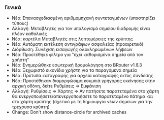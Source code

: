 ### Γενικά

- Νέο: Επανασχεδιασμένη αριθμομηχανή συντεταγμένων (υποστηρίζει τύπους)
- Αλλαγή: Μεταβλητές για τον υπολογισμό σημείου διαδρομής είναι πλέον καθολικές
- Νέα: καρτέλα Μεταβλητές στις λεπτομέρειες της κρύπτης
- Νέο: Αυτόματη εκτέλεση αντιγράφων ασφαλείας (προαιρετικό)
- Διόρθωση: Συνέχιση εισαγωγής ολοκληρωμένων λήψεων
- Νέο: Προστέθηκε φίλτρο για "έχει καθορισμένα σημεία από τον χρήστη"
- Νέο: Ενημερώθηκε εσωτερική δρομολόγηση στο BRouter v1.6.3
- Νέο: Ξεχωριστό εικονίδιο χρήστη για τα παραγόμενα σημεία
- Νέα: Πρότυπα καταγραφής για αρχεία καταγραφής εκτός σύνδεσης
- Νέα: Προστέθηκαν διαμορφώσιμα κουμπιά γρήγορης εκκίνησης στην αρχική οθόνη, δείτε Ρυθμίσεις => Εμφάνιση
- Αλλαγή: Ρυθμίσεις => Χάρτης => Αν πατήσετε παρατεταμένα στο χάρτη θα ενεργοποιήσετε/απενεργοποιήσετε το παρατεταμένο πάτημα και στο χάρτη κρύπτης (σχετικό με τη δημιουργία νέων σημείων για την τρέχουσα κρύπτη)
- Change: Don't show distance-circle for archived caches
